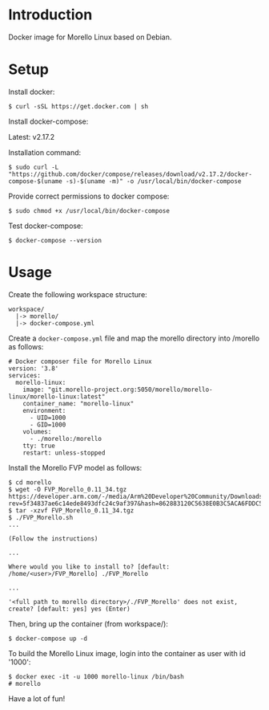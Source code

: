# Introduction

Docker image for Morello Linux based on Debian.

# Setup

Install docker:
```
$ curl -sSL https://get.docker.com | sh
```

Install docker-compose:

Latest: v2.17.2

Installation command:
```
$ sudo curl -L "https://github.com/docker/compose/releases/download/v2.17.2/docker-compose-$(uname -s)-$(uname -m)" -o /usr/local/bin/docker-compose
```

Provide correct permissions to docker compose:
```
$ sudo chmod +x /usr/local/bin/docker-compose
```

Test docker-compose:
```
$ docker-compose --version
```

# Usage

Create the following workspace structure:

```
workspace/
  |-> morello/
  |-> docker-compose.yml
```

Create a `docker-compose.yml` file and map the morello directory into /morello as follows:

```
# Docker composer file for Morello Linux
version: '3.8'
services:
  morello-linux:
    image: "git.morello-project.org:5050/morello/morello-linux/morello-linux:latest"
    container_name: "morello-linux"
    environment:
      - UID=1000
      - GID=1000
    volumes:
      - ./morello:/morello
    tty: true
    restart: unless-stopped
```

Install the Morello FVP model as follows:

```
$ cd morello
$ wget -O FVP_Morello_0.11_34.tgz https://developer.arm.com/-/media/Arm%20Developer%20Community/Downloads/OSS/FVP/Morello%20Platform/FVP_Morello_0.11_34.tgz?rev=5f34837ae6c14ede8493dfc24c9af397&hash=862883120C5638E0B3C5ACA6FDDC5558021E1886
$ tar -xzvf FVP_Morello_0.11_34.tgz
$ ./FVP_Morello.sh
...

(Follow the instructions)

...

Where would you like to install to? [default: /home/<user>/FVP_Morello] ./FVP_Morello

...

'<full path to morello directory>/./FVP_Morello' does not exist, create? [default: yes] yes (Enter)
```

Then, bring up the container (from workspace/):
```
$ docker-compose up -d
```

To build the Morello Linux image, login into the container as user with id '1000':

```
$ docker exec -it -u 1000 morello-linux /bin/bash
# morello
```

Have a lot of fun!